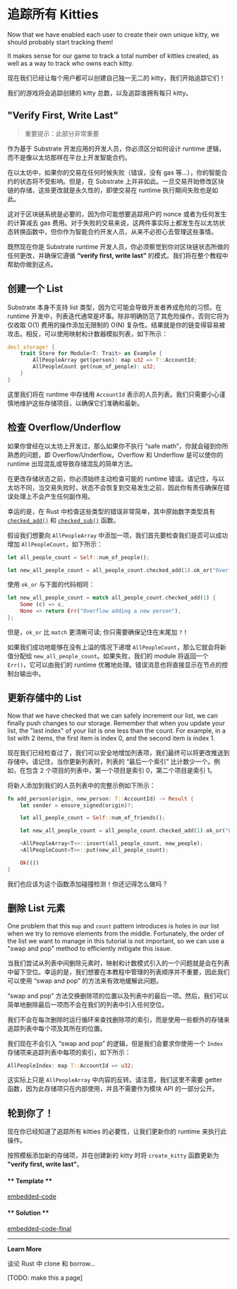 # 追踪所有 Kitties

Now that we have enabled each user to create their own unique kitty, we should probably start tracking them!

It makes sense for our game to track a total number of kitties created, as well as a way to track who owns each kitty.

现在我们已经让每个用户都可以创建自己独一无二的 kitty，我们开始追踪它们！

我们的游戏将会追踪创建的 kitty 总数，以及追踪谁拥有每只 kitty。

## "Verify First, Write Last"

> 重要提示：此部分非常重要

作为基于 Substrate 开发应用的开发人员，你必须区分如何设计 runtime 逻辑，而不是像以太坊那样在平台上开发智能合约。

在以太坊中，如果你的交易在任何时候失败（错误，没有 gas 等...），你的智能合约的状态将不受影响。但是，在 Substrate 上并非如此。一旦交易开始修改区块链的存储，这些更改就是永久性的，即使交易在 runtime 执行期间失败也是如此。

这对于区块链系统是必要的，因为你可能想要追踪用户的 nonce 或者为任何发生的计算减去 gas 费用。对于失败的交易来说，这两件事实际上都发生在以太坊状态转换函数中，但你作为智能合约开发人员，从来不必担心去管理这些事情。

既然现在你是 Substrate runtime 开发人员，你必须察觉到你对区块链状态所做的任何更改，并确保它遵循 **“verify first, write last”** 的模式。我们将在整个教程中帮助你做到这点。

## 创建一个 List

Substrate 本身不支持 list 类型，因为它可能会导致开发者养成危险的习惯。在 runtime 开发中，列表迭代通常是坏事。除非明确防范了其危险操作，否则它将为仅收取 O(1) 费用的操作添加无限制的 O(N) 复杂性。结果就是你的链变得容易被攻击。相反，可以使用映射和计数器模拟列表，如下所示：

```rust
decl_storage! {
    trait Store for Module<T: Trait> as Example {
        AllPeopleArray get(person): map u32 => T::AccountId;
        AllPeopleCount get(num_of_people): u32;
    }
}
```

这里我们将在 runtime 中存储用 `AccountId` 表示的人员列表。我们只需要小心谨慎地维护这些存储项目，以确保它们准确和最新。

## 检查 Overflow/Underflow

如果你曾经在以太坊上开发过，那么如果你不执行 “safe math”，你就会碰到你所熟悉的问题，即 Overflow/Underflow。Overflow 和 Underflow 是可以使你的 runtime 出现混乱或导致存储混乱的简单方法。

在更改存储状态之前，你必须始终主动检查可能的 runtime 错误。请记住，与以太坊不同，当交易失败时，状态不会恢复到交易发生之前，因此你有责任确保在错误处理上不会产生任何副作用。

幸运的是，在 Rust 中检查这些类型的错误非常简单，其中原始数字类型具有 [`checked_add()`](https://doc.rust-lang.org/std/primitive.u32.html#method.checked_add) 和 [`checked_sub()`](https://doc.rust-lang.org/std/primitive.u32.html#method.checked_sub) 函数。

假设我们想要向 `AllPeopleArray` 中添加一项，我们首先要检查我们是否可以成功增加 `AllPeopleCount`，如下所示：

```rust
let all_people_count = Self::num_of_people();

let new_all_people_count = all_people_count.checked_add(1).ok_or("Overflow adding a new person")?;
```

使用 `ok_or` 与下面的代码相同：

```rust
let new_all_people_count = match all_people_count.checked_add(1) {
    Some (c) => c,
    None => return Err("Overflow adding a new person"),
};
```

但是，`ok_or` 比 `match` 更清晰可读; 你只需要确保记住在末尾加 `?`！

如果我们成功地能够在没有上溢的情况下递增 `AllPeopleCount`，那么它就会将新值分配给 `new_all_people_count`。如果失败，我们的 module 将返回一个 `Err()`，它可以由我们的 runtime 优雅地处理。错误消息也将直接显示在节点的控制台输出中。

## 更新存储中的 List

Now that we have checked that we can safely increment our list, we can finally push changes to our storage. Remember that when you update your list, the "last index" of your list is one less than the count. For example, in a list with 2 items, the first item is index 0, and the second item is index 1.

现在我们已经检查过了，我们可以安全地增加列表项，我们最终可以将更改推送到存储中。请记住，当你更新列表时，列表的 “最后一个索引” 比计数少一个。例如，在包含 2 个项目的列表中，第一个项目是索引 0，第二个项目是索引 1。

将新人添加到我们的人员列表中的完整示例如下所示：

```rust
fn add_person(origin, new_person: T::AccountId) -> Result {
    let sender = ensure_signed(origin)?;

    let all_people_count = Self::num_of_friends();

    let new_all_people_count = all_people_count.checked_add(1).ok_or("Overflow adding a new person")?;

    <AllPeopleArray<T>>::insert(all_people_count, new_people);
    <AllPeopleCount<T>>::put(new_all_people_count);

    Ok(())
}
```

我们也应该为这个函数添加碰撞检测！你还记得怎么做吗？

## 删除 List 元素

One problem that this `map` and `count` pattern introduces is holes in our list when we try to remove elements from the middle. Fortunately, the order of the list we want to manage in this tutorial is not important, so we can use a "swap and pop" method to efficiently mitigate this issue.

当我们尝试从列表中间删除元素时，映射和计数模式引入的一个问题就是会在列表中留下空位。幸运的是，我们想要在本教程中管理的列表顺序并不重要，因此我们可以使用 “swap and pop” 的方法来有效地缓解此问题。

“swap and pop” 方法交换删除项的位置以及列表中的最后一项。然后，我们可以简单地删除最后一项而不会在我们的列表中引入任何空位。

我们不会在每次删除时运行循环来查找删除项的索引，而是使用一些额外的存储来追踪列表中每个项及其所在的位置。

我们现在不会引入 “swap and pop” 的逻辑，但是我们会要求你使用一个 `Index` 存储项来追踪列表中每项的索引，如下所示：

```rust
AllPeopleIndex: map T::AccountId => u32;
```

这实际上只是 `AllPeopleArray` 中内容的反转。请注意，我们这里不需要 getter 函数，因为此存储项只在内部使用，并且不需要作为模块 API 的一部分公开。

## 轮到你了！

现在你已经知道了追踪所有 kitties 的必要性，让我们更新你的 runtime 来执行此操作。

按照模板添加新的存储项，并在创建新的 kitty 时将 `create_kitty` 函数更新为 **"verify first, write last"**。

<!-- tabs:start -->

#### ** Template **

[embedded-code](./assets/2.3-template.rs ':include :type=code embed-template')

#### ** Solution **

[embedded-code-final](./assets/2.3-finished-code.rs ':include :type=code embed-final')

<!-- tabs:end -->

---

**Learn More**

谈论 Rust 中 clone 和 borrow...

[TODO: make this a page]
